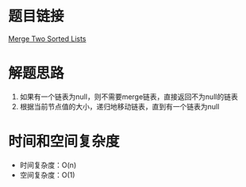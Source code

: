 # 题目链接

[Merge Two Sorted Lists](https://leetcode.com/problems/merge-two-sorted-lists/)

# 解题思路

1. 如果有一个链表为null，则不需要merge链表，直接返回不为null的链表
2. 根据当前节点值的大小，递归地移动链表，直到有一个链表为null

# 时间和空间复杂度

- 时间复杂度：O(n)
- 空间复杂度：O(1)
